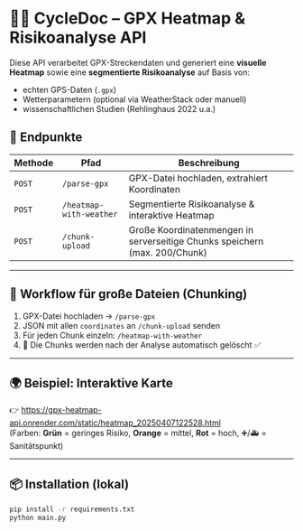 # 🚴‍♂️ CycleDoc – GPX Heatmap & Risikoanalyse API

Diese API verarbeitet GPX-Streckendaten und generiert eine **visuelle Heatmap** sowie eine **segmentierte Risikoanalyse** auf Basis von:
- echten GPS-Daten (`.gpx`)
- Wetterparametern (optional via WeatherStack oder manuell)
- wissenschaftlichen Studien (Rehlinghaus 2022 u.a.)

## 🔧 Endpunkte

| Methode | Pfad                     | Beschreibung |
|--------|--------------------------|--------------|
| `POST` | `/parse-gpx`             | GPX-Datei hochladen, extrahiert Koordinaten |
| `POST` | `/heatmap-with-weather`  | Segmentierte Risikoanalyse & interaktive Heatmap |
| `POST` | `/chunk-upload`          | Große Koordinatenmengen in serverseitige Chunks speichern (max. 200/Chunk) |

---

## 🔁 Workflow für große Dateien (Chunking)
1. GPX-Datei hochladen → `/parse-gpx`
2. JSON mit allen `coordinates` an `/chunk-upload` senden
3. Für jeden Chunk einzeln: `/heatmap-with-weather`
4. 🔁 Die Chunks werden nach der Analyse automatisch gelöscht ✅

---

## 🌍 Beispiel: Interaktive Karte

👉 https://gpx-heatmap-api.onrender.com/static/heatmap_20250407122528.html  
(Farben: **Grün** = geringes Risiko, **Orange** = mittel, **Rot** = hoch, ➕/🚑 = Sanitätspunkt)

---

## 📦 Installation (lokal)
```bash
pip install -r requirements.txt
python main.py
